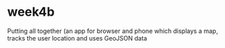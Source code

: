 # week4b
Putting all together (an app for browser and phone which displays a map, tracks the user location and uses GeoJSON data
